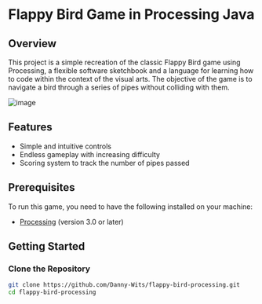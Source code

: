 # Flappy Bird Game in Processing Java

## Overview

This project is a simple recreation of the classic Flappy Bird game using Processing, a flexible software sketchbook and a language for learning how to code within the context of the visual arts. The objective of the game is to navigate a bird through a series of pipes without colliding with them.

![image](https://github.com/user-attachments/assets/7655a91b-3696-4a71-a86b-f56c10926a9e)

## Features

- Simple and intuitive controls
- Endless gameplay with increasing difficulty
- Scoring system to track the number of pipes passed

## Prerequisites

To run this game, you need to have the following installed on your machine:

- [Processing](https://processing.org/download/) (version 3.0 or later)

## Getting Started

### Clone the Repository

```bash
git clone https://github.com/Danny-Wits/flappy-bird-processing.git
cd flappy-bird-processing

